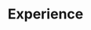 ---
# An instance of the Experience widget.
# Documentation: https://wowchemy.com/docs/page-builder/
widget: experience

# This file represents a page section.
headless: true

# Order that this section appears on the page.
weight: 60

title: Experience
subtitle:

# Date format for experience
#   Refer to https://wowchemy.com/docs/customization/#date-format
# date_format: Jan 2021

# Experiences.
#   Add/remove as many `experience` items below as you like.
#   Required fields are `title`, `company`, and `date_start`.
#   Leave `date_end` empty if it's your current employer.
#   Begin multi-line descriptions with YAML's `|2-` multi-line prefix.
experience:
  - title: Research Assistant
    company: Video and Image Processing Laboratory (VIPER), Purdue University West Lafayette
    company_url: 'https://engineering.purdue.edu/~ips/'
    location: West Lafayette, IN
    date_start: '2021-08-23'
    date_end: ''
    description: |2-
        Worked on the project ``[Image Based Plant Phenotyping: The PhenoSorg Project](https://engineering.purdue.edu/~sorghum/)''

        * Generated 1 thousand synthetic high-resolution UAV RGB images with panicle labels by using image-to-image translation GANs with a ground truth dataset of 400 real UAV RGB images
        * Improved mean average precision with Intersection over Union from 0.5 to 0.95 (mAP[.5, .95]) for panicle detection task from 72\% to 79\%, and reduced Mean Absolute Percent Error (MAPE) for panicle counting task from 11.6\% to 7.2\%
        * Created labels for panicles in PhenoRover RGB images to test our approach on data

        Worked on the project ``[Technology Assisted Dietary Assessment (TADA)](http://tadaproject.org/)''

        * Investigated reliable and effective methods for Fine-Grained Visual Classification (FGVC)
        * Re-implemented a hierarchy-based embedding method for encoding of categories to decrease average hierarchical distance at top 1 by 3\%, and that at top 5 by 10\% on our [VIPER-FoodNet](https://lorenz.ecn.purdue.edu/~vfn/) dataset with 82 food categories, 15 thousand images
        * Corrected the incorrect labels and bounding boxes of our VIPER-FoodNet dataset
# * Worked on improving the hierarchical method by incorporating the nutrient and visual information of food
  
  - title: Research Assistant
    company: Center for Innovation through Visualization and Simulation (CIVS), Purdue University Northwest
    company_url: 'https://www.pnw.edu/civs/'
    location: Hammond, IN
    date_start: '2020-02-01'
    date_end: '2021-05-01'
    description: |2-
        Worked on the project ``[Smart Ladle: Al-Based Tool for Optimizing Casting Temperature](https://www.pnw.edu/civs/2021/05/18/civs-presented-smart-ladle-at-aist-digital-transformation-forum-2021/)''
  
        * Developed a machine learning application using DNN, lightGBM to provide steel casting temperature predictions
        * Reduced Root Mean Square Error (RMSE) of predicted casting temperature to 3 degrees Fahrenheit
        * Collaborated application with SQL database and GUI using Unity (C\#) to display predictions and parameters
        * Awarded the AIST 2021 Digitalization Applications Technology Best Paper Award
        * Tested and deployed this tool at Steel Dynamics Inc (SDI) Butler Division, awarded [AIST 2022 Hunt-Kelly Outstanding Paper Award -- third place (AIME)](https://www.pnw.edu/civs/2022/03/17/smart-ladle-won-aist-hunt-kelly-outstanding-paper-award/) and [AIST 2021 Digitalization Applications Technology Best Paper Award](https://www.pnw.edu/civs/2020/12/01/civs-paper-selected-for-2021-aistech-best-paper-award/)
---